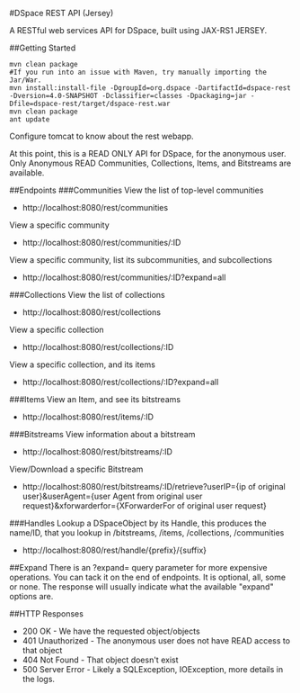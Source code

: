 #DSpace REST API (Jersey)

A RESTful web services API for DSpace, built using JAX-RS1 JERSEY.

##Getting Started

```
mvn clean package
#If you run into an issue with Maven, try manually importing the Jar/War.
mvn install:install-file -DgroupId=org.dspace -DartifactId=dspace-rest -Dversion=4.0-SNAPSHOT -Dclassifier=classes -Dpackaging=jar -Dfile=dspace-rest/target/dspace-rest.war
mvn clean package
ant update
```


Configure tomcat to know about the rest webapp.
    <Context path="/rest"  docBase="/dspace/webapps/rest"  allowLinking="true"/>

At this point, this is a READ ONLY API for DSpace, for the anonymous user. Only Anonymous READ Communities, Collections, Items, and Bitstreams are available.

##Endpoints
###Communities
View the list of top-level communities
- http://localhost:8080/rest/communities

View a specific community
- http://localhost:8080/rest/communities/:ID

View a specific community, list its subcommunities, and subcollections
- http://localhost:8080/rest/communities/:ID?expand=all

###Collections
View the list of collections
- http://localhost:8080/rest/collections

View a specific collection
- http://localhost:8080/rest/collections/:ID

View a specific collection, and its items
- http://localhost:8080/rest/collections/:ID?expand=all

###Items
View an Item, and see its bitstreams
- http://localhost:8080/rest/items/:ID

###Bitstreams
View information about a bitstream
- http://localhost:8080/rest/bitstreams/:ID

View/Download a specific Bitstream
- http://localhost:8080/rest/bitstreams/:ID/retrieve?userIP={ip of original user}&userAgent={user Agent from original user request}&xforwarderfor={XForwarderFor of original user request}

###Handles
Lookup a DSpaceObject by its Handle, this produces the name/ID, that you lookup in /bitstreams, /items, /collections, /communities
- http://localhost:8080/rest/handle/{prefix}/{suffix}

##Expand
There is an ?expand= query parameter for more expensive operations. You can tack it on the end of endpoints.
It is optional, all, some or none. The response will usually indicate what the available "expand" options are.

##HTTP Responses
* 200 OK            - We have the requested object/objects
* 401 Unauthorized  - The anonymous user does not have READ access to that object
* 404 Not Found     - That object doesn't exist
* 500 Server Error  - Likely a SQLException, IOException, more details in the logs.